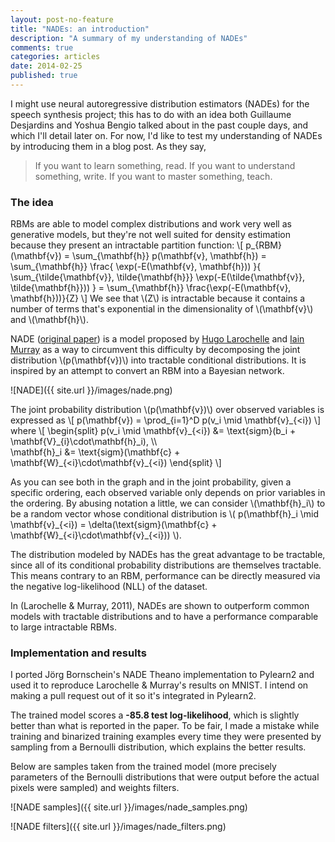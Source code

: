 ```yaml
---
layout: post-no-feature
title: "NADEs: an introduction"
description: "A summary of my understanding of NADEs"
comments: true
categories: articles
date: 2014-02-25
published: true
---
```


I might use neural autoregressive distribution estimators (NADEs) for the speech
synthesis project; this has to do with an idea both Guillaume Desjardins and
Yoshua Bengio talked about in the past couple days, and which I'll detail later
on. For now, I'd like to test my understanding of NADEs by introducing them in a
blog post. As they say,

> If you want to learn something, read. If you want to understand something,
> write. If you want to master something, teach.

### The idea

RBMs are able to model complex distributions and work very well as generative
models, but they're not well suited for density estimation because they present
an intractable partition function:
\\[
  p\_{RBM}(\mathbf{v}) = \sum\_{\mathbf{h}} p(\mathbf{v}, \mathbf{h})
                       = \sum\_{\mathbf{h}} \frac{
                             \exp(-E(\mathbf{v}, \mathbf{h}))
                         }{
                             \sum\_{\tilde{\mathbf{v}}, \tilde{\mathbf{h}}}
                             \exp(-E(\tilde{\mathbf{v}}, \tilde{\mathbf{h}}))
                         }
                       = \sum\_{\mathbf{h}} \frac{\exp(-E(\mathbf{v}, \mathbf{h}))}{Z}
\\]
We see that \\(Z\\) is intractable because it contains a number of terms
that's exponential in the dimensionality of \\(\mathbf{v}\\) and
\\(\mathbf{h}\\).

NADE ([original
paper](http://jmlr.org/proceedings/papers/v15/larochelle11a/larochelle11a.pdf))
is a model proposed by [Hugo Larochelle](http://www.dmi.usherb.ca/~larocheh/index_en.html)
and [Iain Murray](http://homepages.inf.ed.ac.uk/imurray2/) as a way to
circumvent this difficulty by decomposing the joint distribution
\\(p(\mathbf{v})\\) into tractable conditional distributions. It is inspired by
an attempt to convert an RBM into a Bayesian network.

![NADE]({{ site.url }}/images/nade.png)

The joint probability distribution \\(p(\mathbf{v})\\) over observed variables
is expressed as
\\[
    p(\mathbf{v}) = \prod\_{i=1}^D p(v\_i \mid \mathbf{v}\_{<i})
\\]
where
\\[
\begin{split}
    p(v\_i \mid \mathbf{v}\_{<i}) &=
        \text{sigm}(b\_i + \mathbf{V}\_{i}\cdot\mathbf{h}\_i), \\\\\
    \mathbf{h}\_i &=
        \text{sigm}(\mathbf{c} + \mathbf{W}\_{<i}\cdot\mathbf{v}\_{<i})
\end{split}
\\]

As you can see both in the graph and in the joint probability, given a specific
ordering, each observed variable only depends on prior variables in the
ordering. By abusing notation a little, we can consider \\(\mathbf{h}\_i\\) to
be a random vector whose conditional distribution is
\\(
    p(\mathbf{h}\_i \mid \mathbf{v}\_{<i})
    = \delta(\text{sigm}(\mathbf{c} + \mathbf{W}\_{<i}\cdot\mathbf{v}\_{<i}))
\\).

The distribution modeled by NADEs has the great advantage to be tractable, since
all of its conditional probability distributions are themselves tractable. This
means contrary to an RBM, performance can be directly measured via the negative
log-likelihood (NLL) of the dataset.

In (Larochelle & Murray, 2011), NADEs are shown to outperform common models with
tractable distributions and to have a performance comparable to large
intractable RBMs.

### Implementation and results

I ported Jörg Bornschein's NADE Theano implementation to Pylearn2 and used it to
reproduce Larochelle & Murray's results on MNIST. I intend on making a pull
request out of it so it's integrated in Pylearn2.

The trained model scores a __-85.8 test log-likelihood__, which is slightly
better than what is reported in the paper. To be fair, I made a mistake while
training and binarized training examples every time they were presented by
sampling from a Bernoulli distribution, which explains the better results.

Below are samples taken from the trained model (more precisely parameters of the
Bernoulli distributions that were output before the actual pixels were sampled)
and weights filters.

![NADE samples]({{ site.url }}/images/nade_samples.png)

![NADE filters]({{ site.url }}/images/nade_filters.png)
